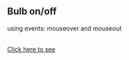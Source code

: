 <h2>Bulb on/off</h2>
<p>using events: mouseover and mouseout</p> <br>
<a href="http://https://sheikhabdulmoiz.github.io/Bulb-onoff/">Click here to see</a>